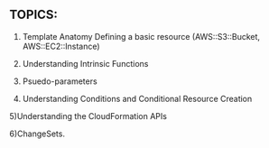 TOPICS:
---

1) Template Anatomy
 Defining a basic resource
(AWS::S3::Bucket,
AWS::EC2::Instance)

2)  Understanding Intrinsic Functions

3) Psuedo-parameters

4) Understanding Conditions and Conditional Resource Creation

5)Understanding the CloudFormation APIs

6)ChangeSets.